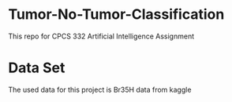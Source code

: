 # Tumor-No-Tumor-Classification
This repo for CPCS 332 Artificial Intelligence Assignment

# Data Set
The used data for this project is Br35H data from kaggle
